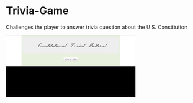 # Trivia-Game
Challenges the player to answer trivia question about the U.S. Constitution

<img src="assets/images/photo1.png" width="350"/>
